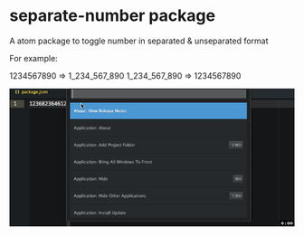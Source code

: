 # separate-number package

A atom package to toggle number in separated & unseparated format

For example:

1234567890 => 1_234_567_890
1_234_567_890 => 1234567890

![Usage of separate-number](https://raw.githubusercontent.com/Garnel/separate-number/v0.3.0/toggle.gif)
